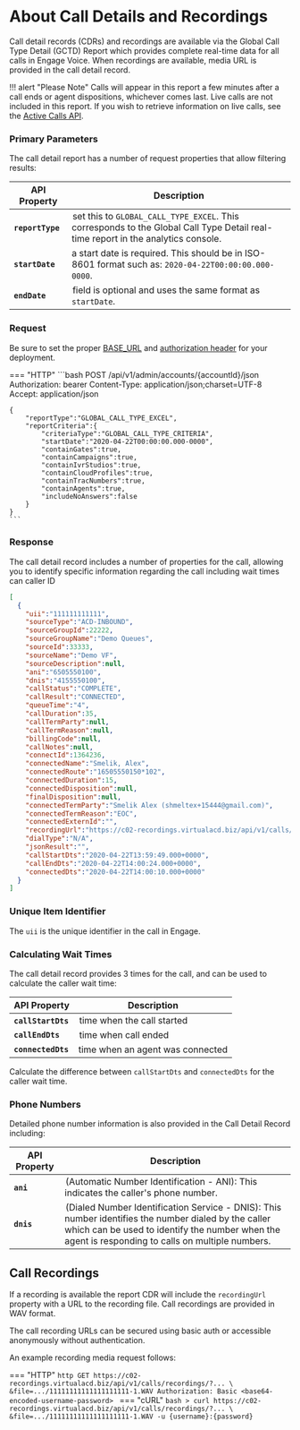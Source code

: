 # About Call Details and Recordings

Call detail records (CDRs) and recordings are available via the Global Call Type Detail (GCTD) Report which provides complete real-time data for all calls in Engage Voice. When recordings are available, media URL is provided in the call detail record.

!!! alert "Please Note"
    Calls will appear in this report a few minutes after a call ends or agent dispositions, whichever comes last. Live calls are not included in this report. If you wish to retrieve information on live calls, see the [Active Calls API](../../../dialing/active-calls).

### Primary Parameters

The call detail report has a number of request properties that allow filtering results:

| API Property | Description |
|-|-|
| **`reportType`** | set this to `GLOBAL_CALL_TYPE_EXCEL`. This corresponds to the Global Call Type Detail real-time report in the analytics console. |
| **`startDate`** | a start date is required. This should be in ISO-8601 format such as: `2020-04-22T00:00:00.000-0000`. |
| **`endDate`** | field is optional and uses the same format as `startDate`. |

###  Request

Be sure to set the proper [BASE_URL](../../../basics/uris/#resources-and-parameters) and [authorization header](../../../authentication/auth-ringcentral) for your deployment.

=== "HTTP"
    ```bash
    POST /api/v1/admin/accounts/{accountId}/json
    Authorization: bearer <myAccessToken>
    Content-Type: application/json;charset=UTF-8
    Accept: application/json

    {
    	"reportType":"GLOBAL_CALL_TYPE_EXCEL",
    	"reportCriteria":{
    		"criteriaType":"GLOBAL_CALL_TYPE_CRITERIA",
    		"startDate":"2020-04-22T00:00:00.000-0000",
    		"containGates":true,
    		"containCampaigns":true,
    		"containIvrStudios":true,
    		"containCloudProfiles":true,
    		"containTracNumbers":true,
    		"containAgents":true,
    		"includeNoAnswers":false
    	}
    }
    ```

### Response

The call detail record includes a number of properties for the call, allowing you to identify specific information regarding the call including wait times can caller ID

```json
[
  {
    "uii":"111111111111",
    "sourceType":"ACD-INBOUND",
    "sourceGroupId":22222,
    "sourceGroupName":"Demo Queues",
    "sourceId":33333,
    "sourceName":"Demo VF",
    "sourceDescription":null,
    "ani":"6505550100",
    "dnis":"4155550100",
    "callStatus":"COMPLETE",
    "callResult":"CONNECTED",
    "queueTime":"4",
    "callDuration":35,
    "callTermParty":null,
    "callTermReason":null,
    "billingCode":null,
    "callNotes":null,
    "connectId":1364236,
    "connectedName":"Smelik, Alex",
    "connectedRoute":"16505550150*102",
    "connectedDuration":15,
    "connectedDisposition":null,
    "finalDisposition":null,
    "connectedTermParty":"Smelik Alex (shmeltex+15444@gmail.com)",
    "connectedTermReason":"EOC",
    "connectedExternId":"",
    "recordingUrl":"https://c02-recordings.virtualacd.biz/api/v1/calls/recordings/?...&file=.../11111111111111111111-1.WAV",
    "dialType":"N/A",
    "jsonResult":"",
    "callStartDts":"2020-04-22T13:59:49.000+0000",
    "callEndDts":"2020-04-22T14:00:24.000+0000",
    "connectedDts":"2020-04-22T14:00:10.000+0000"
  }
]
```

### Unique Item Identifier

The `uii` is the unique identifier in the call in Engage.

### Calculating Wait Times

The call detail record provides 3 times for the call, and can be used to calculate the caller wait time:

| API Property | Description |
|-|-|
| **`callStartDts`** | time when the call started |
| **`callEndDts`** | time when call ended |
| **`connectedDts`** | time when an agent was connected |

Calculate the difference between `callStartDts` and `connectedDts` for the caller wait time.

### Phone Numbers

Detailed phone number information is also provided in the Call Detail Record including:

| API Property | Description |
|-|-|
| **`ani`** | (Automatic Number Identification - ANI): This indicates the caller's phone number. |
| **`dnis`** | (Dialed Number Identification Service - DNIS): This number identifies the number dialed by the caller which can be used to identify the number when the agent is responding to calls on multiple numbers. |

## Call Recordings

If a recording is available the report CDR will include the `recordingUrl` property with a URL to the recording file. Call recordings are provided in WAV format.

The call recording URLs can be secured using basic auth or accessible anonymously without authentication.

An example recording media request follows:

=== "HTTP"
    ```http
    GET https://c02-recordings.virtualacd.biz/api/v1/calls/recordings/?... \
    &file=.../11111111111111111111-1.WAV
    Authorization: Basic <base64-encoded-username-password>
    ```
=== "cURL"
    ```bash
    > curl https://c02-recordings.virtualacd.biz/api/v1/calls/recordings/?... \
         &file=.../11111111111111111111-1.WAV
         -u {username}:{password}
    ```

